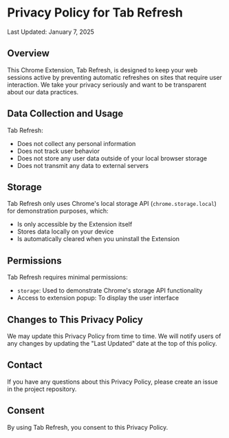 # Privacy Policy for Tab Refresh

Last Updated: January 7, 2025

## Overview

This Chrome Extension, Tab Refresh, is designed to keep your web sessions active by preventing automatic refreshes on sites that require user interaction. We take your privacy seriously and want to be transparent about our data practices.

## Data Collection and Usage

Tab Refresh:
- Does not collect any personal information
- Does not track user behavior
- Does not store any user data outside of your local browser storage
- Does not transmit any data to external servers

## Storage

Tab Refresh only uses Chrome's local storage API (`chrome.storage.local`) for demonstration purposes, which:
- Is only accessible by the Extension itself
- Stores data locally on your device
- Is automatically cleared when you uninstall the Extension

## Permissions

Tab Refresh requires minimal permissions:
- `storage`: Used to demonstrate Chrome's storage API functionality
- Access to extension popup: To display the user interface

## Changes to This Privacy Policy

We may update this Privacy Policy from time to time. We will notify users of any changes by updating the "Last Updated" date at the top of this policy.

## Contact

If you have any questions about this Privacy Policy, please create an issue in the project repository.

## Consent

By using Tab Refresh, you consent to this Privacy Policy.
